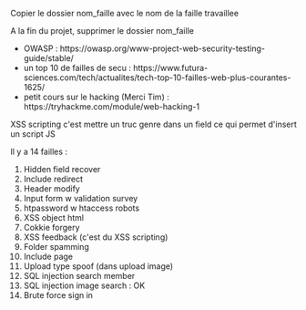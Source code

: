 Copier le dossier nom_faille avec le nom de la faille travaillee

A la fin du projet, supprimer le dossier nom_faille

<ul>
	<li>OWASP : https://owasp.org/www-project-web-security-testing-guide/stable/</li>
	<li>un top 10 de failles de secu : https://www.futura-sciences.com/tech/actualites/tech-top-10-failles-web-plus-courantes-1625/</li>
	<li>petit cours sur le hacking (Merci Tim) : https://tryhackme.com/module/web-hacking-1</li>
</ul>
<p>
XSS scripting c'est mettre un truc genre <script>alert(1)</script> dans un field ce qui permet d'insert un script JS
</p>

Il y a 14 failles :
<ol>
	<li>Hidden field recover</li>
	<li>Include redirect</li>
	<li>Header modify</li>
	<li>Input form w validation survey</li>
	<li>htpassword w htaccess robots</li>
	<li>XSS object html</li>
	<li>Cokkie forgery</li>
	<li>XSS feedback (c'est du XSS scripting)</li>
	<li>Folder spamming</li>
	<li>Include page</li>
	<li>Upload type spoof (dans upload image)</li>
	<li>SQL injection search member</li>
	<li>SQL injection image search : OK</li>
	<li>Brute force sign in</li>
</ol>
